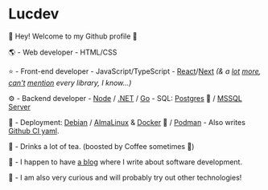 # Lucdev

👋 Hey! Welcome to my Github profile 🙂

🌎 - Web developer - HTML/CSS

⭐ - Front-end developer - JavaScript/TypeScript - [React](https://react.dev/)/[Next](https://nextjs.org/) *(& a [lot](https://svelte.dev/) [more](https://astro.build/), [can't](https://preactjs.com/) [mention](https://lit.dev/) every library, I know...)*

⚙ - Backend developer - [Node](https://nodejs.org/en) / [.NET](https://dotnet.microsoft.com/) /  [Go](https://go.dev/) - SQL: [Postgres](https://postgresql.org) 🐘 / [MSSQL Server](https://www.microsoft.com/en-us/sql-server/)

🐧 - Deployment: [Debian](https://www.debian.org/) / [AlmaLinux](https://almalinux.org/) & [Docker](https://docs.docker.com/engine/) 🐋 / [Podman](https://podman.io/) - Also writes [Github CI yaml](https://docs.github.com/en/actions/automating-builds-and-tests/about-continuous-integration).

🍵 - Drinks a lot of tea. (boosted by Coffee sometimes 🚀)

📝 - I happen to have [a blog](https://lucdev.net/blog) where I write about software development.

🧠 - I am also very curious and will probably try out other technologies!
